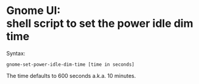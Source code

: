 # Gnome UI:<br>shell script to set the power idle dim time

Syntax:

    gnome-set-power-idle-dim-time [time in seconds]

The time defaults to 600 seconds a.k.a. 10 minutes.
